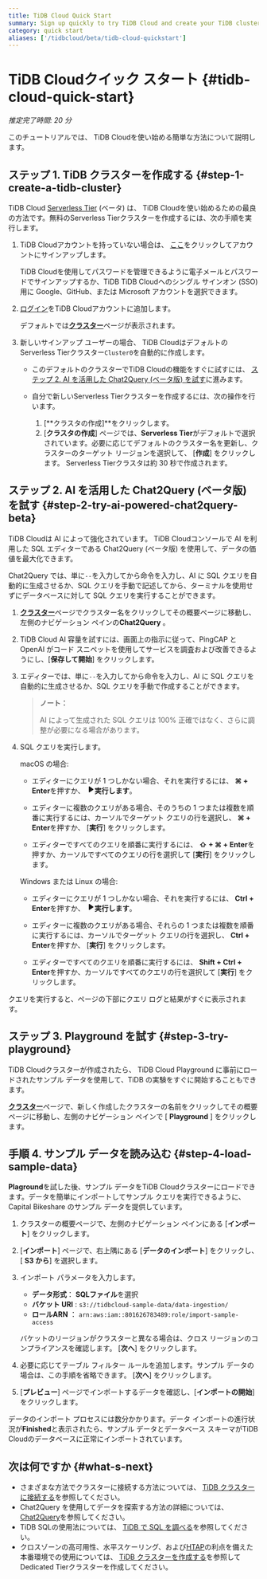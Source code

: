 ```yaml
---
title: TiDB Cloud Quick Start
summary: Sign up quickly to try TiDB Cloud and create your TiDB cluster.
category: quick start
aliases: ['/tidbcloud/beta/tidb-cloud-quickstart']
---
```


# TiDB Cloudクイック スタート {#tidb-cloud-quick-start}

*推定完了時間: 20 分*

このチュートリアルでは、 TiDB Cloudを使い始める簡単な方法について説明します。

## ステップ 1. TiDB クラスターを作成する {#step-1-create-a-tidb-cluster}

TiDB Cloud [Serverless Tier](/tidb-cloud/select-cluster-tier.md#serverless-tier-beta) (ベータ) は、 TiDB Cloudを使い始めるための最良の方法です。無料のServerless Tierクラスターを作成するには、次の手順を実行します。

1.  TiDB Cloudアカウントを持っていない場合は、 [ここ](https://tidbcloud.com/free-trial)をクリックしてアカウントにサインアップします。

    TiDB Cloudを使用してパスワードを管理できるように電子メールとパスワードでサインアップするか、TiDB TiDB Cloudへのシングル サインオン (SSO) 用に Google、GitHub、または Microsoft アカウントを選択できます。

2.  [ログイン](https://tidbcloud.com/)をTiDB Cloudアカウントに追加します。

    デフォルトでは[**クラスター**](https://tidbcloud.com/console/clusters)ページが表示されます。

3.  新しいサインアップ ユーザーの場合、 TiDB CloudはデフォルトのServerless Tierクラスター`Cluster0`を自動的に作成します。

    -   このデフォルトのクラスターでTiDB Cloudの機能をすぐに試すには、 [ステップ 2. AI を活用した Chat2Query (ベータ版) を試す](#step-2-try-ai-powered-chat2query-beta)に進みます。
    -   自分で新しいServerless Tierクラスターを作成するには、次の操作を行います。

        1.  [**クラスタの作成]**をクリックします。
        2.  [**クラスタの作成**] ページでは、<strong>Serverless Tier</strong>がデフォルトで選択されています。必要に応じてデフォルトのクラスター名を更新し、クラスターのターゲット リージョンを選択して、 [<strong>作成</strong>] をクリックします。 Serverless Tierクラスタは約 30 秒で作成されます。

## ステップ 2. AI を活用した Chat2Query (ベータ版) を試す {#step-2-try-ai-powered-chat2query-beta}

TiDB Cloudは AI によって強化されています。 TiDB Cloudコンソールで AI を利用した SQL エディターである Chat2Query (ベータ版) を使用して、データの価値を最大化できます。

Chat2Query では、単に`--`を入力してから命令を入力し、AI に SQL クエリを自動的に生成させるか、SQL クエリを手動で記述してから、ターミナルを使用せずにデータベースに対して SQL クエリを実行することができます。

1.  [**クラスター**](https://tidbcloud.com/console/clusters)ページでクラスター名をクリックしてその概要ページに移動し、<mdsvgicon name="icon-left-sql-editor">左側のナビゲーション ペインの**Chat2Query** 。</mdsvgicon>

2.  TiDB Cloud AI 容量を試すには、画面上の指示に従って、PingCAP と OpenAI がコード スニペットを使用してサービスを調査および改善できるようにし、[**保存して開始**] をクリックします。

3.  エディターでは、単に`--`を入力してから命令を入力し、AI に SQL クエリを自動的に生成させるか、SQL クエリを手動で作成することができます。

    > **ノート：**
    >
    > AI によって生成された SQL クエリは 100% 正確ではなく、さらに調整が必要になる場合があります。

4.  SQL クエリを実行します。

    <SimpleTab>
     <div label="macOS">

    macOS の場合:

    -   エディターにクエリが 1 つしかない場合、それを実行するには、 **⌘ + Enter**を押すか、 <svg width="1rem" height="1rem" viewBox="0 0 24 24" fill="none" xmlns="http://www.w3.org/2000/svg"><path d="M6.70001 20.7756C6.01949 20.3926 6.00029 19.5259 6.00034 19.0422L6.00034 12.1205L6 5.33028C6 4.75247 6.00052 3.92317 6.38613 3.44138C6.83044 2.88625 7.62614 2.98501 7.95335 3.05489C8.05144 3.07584 8.14194 3.12086 8.22438 3.17798L19.2865 10.8426C19.2955 10.8489 19.304 10.8549 19.3126 10.8617C19.4069 10.9362 20 11.4314 20 12.1205C20 12.7913 19.438 13.2784 19.3212 13.3725C19.307 13.3839 19.2983 13.3902 19.2831 13.4002C18.8096 13.7133 8.57995 20.4771 8.10002 20.7756C7.60871 21.0812 7.22013 21.0683 6.70001 20.7756Z" fill="currentColor"></path></svg><strong>実行します</strong>。

    -   エディターに複数のクエリがある場合、そのうちの 1 つまたは複数を順番に実行するには、カーソルでターゲット クエリの行を選択し、 **⌘ + Enter**を押すか、 [<strong>実行</strong>] をクリックします。

    -   エディターですべてのクエリを順番に実行するには、 **⇧ + ⌘ + Enter**を押すか、カーソルですべてのクエリの行を選択して [<strong>実行</strong>] をクリックします。

    </div>

    <div label="Windows/Linux">

    Windows または Linux の場合:

    -   エディターにクエリが 1 つしかない場合、それを実行するには、 **Ctrl + Enter**を押すか、 <svg width="1rem" height="1rem" viewBox="0 0 24 24" fill="none" xmlns="http://www.w3.org/2000/svg"><path d="M6.70001 20.7756C6.01949 20.3926 6.00029 19.5259 6.00034 19.0422L6.00034 12.1205L6 5.33028C6 4.75247 6.00052 3.92317 6.38613 3.44138C6.83044 2.88625 7.62614 2.98501 7.95335 3.05489C8.05144 3.07584 8.14194 3.12086 8.22438 3.17798L19.2865 10.8426C19.2955 10.8489 19.304 10.8549 19.3126 10.8617C19.4069 10.9362 20 11.4314 20 12.1205C20 12.7913 19.438 13.2784 19.3212 13.3725C19.307 13.3839 19.2983 13.3902 19.2831 13.4002C18.8096 13.7133 8.57995 20.4771 8.10002 20.7756C7.60871 21.0812 7.22013 21.0683 6.70001 20.7756Z" fill="currentColor"></path></svg><strong>実行します</strong>。

    -   エディターに複数のクエリがある場合、それらの 1 つまたは複数を順番に実行するには、カーソルでターゲット クエリの行を選択し、 **Ctrl + Enter**を押すか、 [<strong>実行</strong>] をクリックします。

    -   エディターですべてのクエリを順番に実行するには、 **Shift + Ctrl + Enter**を押すか、カーソルですべてのクエリの行を選択して [<strong>実行</strong>] をクリックします。

    </div>
     </SimpleTab>

クエリを実行すると、ページの下部にクエリ ログと結果がすぐに表示されます。

## ステップ 3. Playground を試す {#step-3-try-playground}

TiDB Cloudクラスターが作成されたら、 TiDB Cloud Playground に事前にロードされたサンプル データを使用して、TiDB の実験をすぐに開始することもできます。

[**クラスター**](https://tidbcloud.com/console/clusters)ページで、新しく作成したクラスターの名前をクリックしてその概要ページに移動し、左側のナビゲーション ペインで [ **Playground** ] をクリックします。

## 手順 4. サンプル データを読み込む {#step-4-load-sample-data}

**Plaground**を試した後、サンプル データをTiDB Cloudクラスターにロードできます。データを簡単にインポートしてサンプル クエリを実行できるように、Capital Bikeshare のサンプル データを提供しています。

1.  クラスターの概要ページで、左側のナビゲーション ペインにある [**インポート**] をクリックします。

2.  [**インポート**] ページで、右上隅にある [<strong>データのインポート</strong>] をクリックし、 [ <strong>S3 から</strong>] を選択します。

3.  インポート パラメータを入力します。

    -   **データ形式**： <strong>SQLファイル</strong>を選択
    -   **バケット URI** : `s3://tidbcloud-sample-data/data-ingestion/`
    -   **ロールARN** ： `arn:aws:iam::801626783489:role/import-sample-access`

    バケットのリージョンがクラスターと異なる場合は、クロス リージョンのコンプライアンスを確認します。 [**次へ**] をクリックします。

4.  必要に応じてテーブル フィルター ルールを追加します。サンプル データの場合は、この手順を省略できます。 [**次へ**] をクリックします。

5.  [**プレビュー**] ページでインポートするデータを確認し、[<strong>インポートの開始</strong>] をクリックします。

データのインポート プロセスには数分かかります。データ インポートの進行状況が**Finished**と表示されたら、サンプル データとデータベース スキーマがTiDB Cloudのデータベースに正常にインポートされています。

## 次は何ですか {#what-s-next}

-   さまざまな方法でクラスターに接続する方法については、 [TiDB クラスターに接続する](/tidb-cloud/connect-to-tidb-cluster.md)を参照してください。
-   Chat2Query を使用してデータを探索する方法の詳細については、 [Chat2Query](/tidb-cloud/explore-data-with-chat2query.md)を参照してください。
-   TiDB SQLの使用法については、 [TiDB で SQL を調べる](/basic-sql-operations.md)を参照してください。
-   クロスゾーンの高可用性、水平スケーリング、および[HTAP](https://en.wikipedia.org/wiki/Hybrid_transactional/analytical_processing)の利点を備えた本番環境での使用については、 [TiDB クラスターを作成する](/tidb-cloud/create-tidb-cluster.md)を参照してDedicated Tierクラスターを作成してください。
